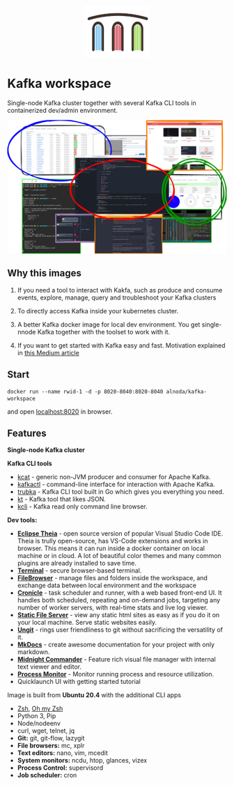 <p align="center">
  <img src="../assets/Alnoda-logo.svg" alt="Alnoda logo" width="150">
</p> 

# Kafka workspace
Single-node Kafka cluster together with several Kafka CLI tools in containerized dev/admin environment. 

![Workspace collage](img/kafka-wid-collage.png)

## Why this images

1. If you need a tool to interact with Kakfa, such as produce and consume events, explore, manage, query 
and troubleshoot your Kafka clusters

2. To directly access Kafka inside your kubernetes cluster.

3. A better Kafka docker image for local dev environment. You get single-nnode Kafka together with the toolset to work with it.

4. If you want to get started with Kafka easy and fast. Motivation explained in [this Medium article](https://medium.com/@bluxmit/the-better-development-experience-with-kafka-54f15705a8ee)

## Start
 
```
docker run --name rwid-1 -d -p 8020-8040:8020-8040 alnoda/kafka-workspace
```  

and open [localhost:8020](http://localhost:8020) in browser.  

## Features

**Single-node Kafka cluster**

**Kafka CLI tools**

- [kcat](https://github.com/edenhill/kcat) - generic non-JVM producer and consumer for Apache Kafka.
- [kafkactl](https://github.com/deviceinsight/kafkactl) - command-line interface for interaction with Apache Kafka.
- [trubka](https://github.com/xitonix/trubka) - Kafka CLI tool built in Go which gives you everything you need.
- [kt](https://github.com/fgeller/kt) - Kafka tool that likes JSON.
- [kcli](https://github.com/cswank/kcli) - Kafka read only command line browser.

**Dev tools:**

- [**Eclipse Theia**](https://theia-ide.org/docs/) - open source version of popular Visual Studio Code IDE. Theia is trully open-source, has 
VS-Code extensions and works in browser. This means it can run inside a docker container on local machine or in cloud. A lot of beautiful color themes and many common plugins are already installed to save time.  
- [**Terminal**](https://github.com/tsl0922/ttyd) - secure browser-based terminal.
- [**FileBrowser**](https://github.com/filebrowser/filebrowser)  - manage files and folders inside the workspace, and exchange data between local environment and the workspace
- [**Cronicle**](https://github.com/jhuckaby/Cronicle)  - task scheduler and runner, with a web based front-end UI. It handles both scheduled, repeating and on-demand jobs, targeting any number of worker servers, with real-time stats and live log viewer.
- [**Static File Server**](https://github.com/vercel/serve) - view any static html sites as easy as if you do it on your local machine. Serve static websites easily.
- [**Ungit**](https://github.com/FredrikNoren/ungit) - rings user friendliness to git without sacrificing the versatility of it.
- [**MkDocs**](https://squidfunk.github.io/mkdocs-material/)  - create awesome documentation for your project with only markdown. 
- [**Midnight Commander**](https://midnight-commander.org/)  - Feature rich visual file manager with internal text viewer and editor. 
- [**Process Monitor**](https://htop.dev/)  - Monitor running process and resource utilization. 
- Quicklaunch UI with getting started tutorial

Image is built from **Ubuntu 20.4** with the additional CLI apps

- [Zsh](https://www.zsh.org/), [Oh my Zsh](https://ohmyz.sh/)
- Python 3, Pip 
- Node/nodeenv
- curl, wget, telnet, jq
- **Git:** git, git-flow, lazygit 
- **File browsers:** mc, xplr
- **Text editors:** nano, vim, mcedit
- **System monitors:** ncdu, htop, glances, vizex
- **Process Control:** supervisord
- **Job scheduler:** cron

